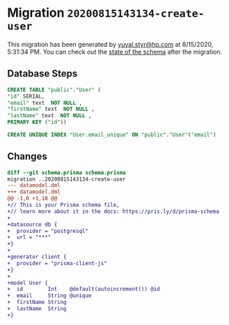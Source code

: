 # Migration `20200815143134-create-user`

This migration has been generated by yuval.styr@hp.com at 8/15/2020, 5:31:34 PM.
You can check out the [state of the schema](./schema.prisma) after the migration.

## Database Steps

```sql
CREATE TABLE "public"."User" (
"id" SERIAL,
"email" text  NOT NULL ,
"firstName" text  NOT NULL ,
"lastName" text  NOT NULL ,
PRIMARY KEY ("id"))

CREATE UNIQUE INDEX "User.email_unique" ON "public"."User"("email")
```

## Changes

```diff
diff --git schema.prisma schema.prisma
migration ..20200815143134-create-user
--- datamodel.dml
+++ datamodel.dml
@@ -1,0 +1,18 @@
+// This is your Prisma schema file,
+// learn more about it in the docs: https://pris.ly/d/prisma-schema
+
+datasource db {
+  provider = "postgresql"
+  url = "***"
+}
+
+generator client {
+  provider = "prisma-client-js"
+}
+
+model User {
+  id        Int    @default(autoincrement()) @id
+  email     String @unique
+  firstName String
+  lastName  String
+}
```


